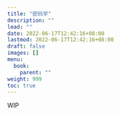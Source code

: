 ```yaml
---
title: "密码学"
description: ""
lead: ""
date: 2022-06-17T12:42:16+08:00
lastmod: 2022-06-17T12:42:16+08:00
draft: false
images: []
menu:
  book:
    parent: ""
weight: 999
toc: true
---
```


WIP